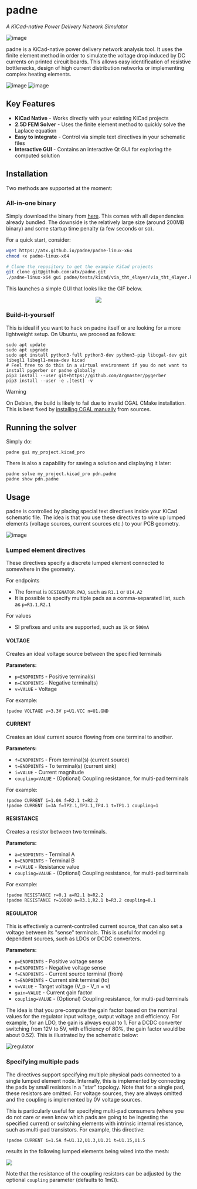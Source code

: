 # padne
*A KiCad-native Power Delivery Network Simulator*

![image](https://github.com/user-attachments/assets/0792fa00-28ec-4db6-be18-a0535ac59db3)


padne is a KiCad-native power delivery network analysis tool. It uses the finite element method in order to simulate the voltage drop induced by DC currents on printed circuit boards. This allows easy identification of resistive bottlenecks, design of high current distribution networks or implementing complex heating elements. 

![image](https://github.com/atx/padne/actions/workflows/run-tests.yaml/badge.svg) ![image](https://github.com/atx/padne/actions/workflows/build-binary.yaml/badge.svg)

## Key Features
 - **KiCad Native** - Works directly with your existing KiCad projects
 - **2.5D FEM Solver** - Uses the finite element method to quickly solve the Laplace equation
 - **Easy to integrate** - Control via simple text directives in your schematic files
 - **Interactive GUI** - Contains an interactive Qt GUI for exploring the computed solution

## Installation

Two methods are supported at the moment:

### All-in-one binary

Simply download the binary from [here](https://atx.github.io/padne/padne-linux-x64). This comes with all dependencies already bundled. The downside is the relatively large size (around 200MB binary) and some startup time penalty (a few seconds or so).

For a quick start, consider:
```sh
wget https://atx.github.io/padne/padne-linux-x64 
chmod +x padne-linux-x64

# Clone the repository to get the example KiCad projects
git clone git@github.com:atx/padne.git
./padne-linux-x64 gui padne/tests/kicad/via_tht_4layer/via_tht_4layer.kicad_pro
```

This launches a simple GUI that looks like the GIF below.

<p align="center">
<img src="https://github.com/user-attachments/assets/2f2f0753-b140-4d7a-9dfd-50b160771076">
</p>


### Build-it-yourself

This is ideal if you want to hack on padne itself or are looking for a more lightweight setup. On Ubuntu, we proceed as follows:

```
sudo apt update
sudo apt upgrade
sudo apt install python3-full python3-dev python3-pip libcgal-dev git libegl1 libegl1-mesa-dev kicad
# Feel free to do this in a virtual environment if you do not want to install pygerber or padne globally
pip3 install --user git+https://github.com/Argmaster/pygerber
pip3 install --user -e .[test] -v
```


> [!WARNING]
> On Debian, the build is likely to fail due to invalid CGAL CMake installation. This is best fixed by [installing CGAL manually](https://doc.cgal.org/latest/Manual/installation.html) from sources.

## Running the solver

Simply do:

```
padne gui my_project.kicad_pro
```

There is also a capability for saving a solution and displaying it later:

```
padne solve my_project.kicad_pro pdn.padne
padne show pdn.padne
```

## Usage

padne is controlled by placing special text directives inside your KiCad schematic file. The idea is that you use these directives to wire up lumped elements (voltage sources, current sources etc.) to your PCB geometry.

![image](https://github.com/user-attachments/assets/0171c06f-a332-4b24-bcce-07ca67d9f857)


### Lumped element directives

These directives specify a discrete lumped element connected to somewhere in the geometry.

For endpoints
 * The format is `DESIGNATOR.PAD`, such as `R1.1` or `U14.A2`
 * It is possible to specify multiple pads as a comma-separated list, such as `p=R1.1,R2.1`

For values
 * SI prefixes and units are supported, such as `1k` or `500mA`

#### VOLTAGE

Creates an ideal voltage source between the specified terminals

**Parameters:**
- `p=ENDPOINTS` - Positive terminal(s)
- `n=ENDPOINTS` - Negative terminal(s)
- `v=VALUE` - Voltage

For example:
```
!padne VOLTAGE v=3.3V p=U1.VCC n=U1.GND
```

#### CURRENT

Creates an ideal current source flowing from one terminal to another.

**Parameters:**
- `f=ENDPOINTS` - From terminal(s) (current source)
- `t=ENDPOINTS` - To terminal(s) (current sink) 
- `i=VALUE` - Current magnitude
- `coupling=VALUE` - (Optional) Coupling resistance, for multi-pad terminals

For example:
```
!padne CURRENT i=1.0A f=R2.1 t=R2.2
!padne CURRENT i=3A f=TP2.1,TP3.1,TP4.1 t=TP1.1 coupling=1
```

#### RESISTANCE

Creates a resistor between two terminals.

**Parameters:**
- `a=ENDPOINTS` - Terminal A
- `b=ENDPOINTS` - Terminal B  
- `r=VALUE` - Resistance value
- `coupling=VALUE` - (Optional) Coupling resistance, for multi-pad terminals

For example:
```
!padne RESISTANCE r=0.1 a=R2.1 b=R2.2
!padne RESISTANCE r=10000 a=R3.1,R2.1 b=R3.2 coupling=0.1
```

#### REGULATOR

This is effectively a current-controlled current source, that can also set a voltage between its "sense" terminals. This is useful for modeling dependent sources, such as LDOs or DCDC converters.


**Parameters:**
- `p=ENDPOINTS` - Positive voltage sense
- `n=ENDPOINTS` - Negative voltage sense  
- `f=ENDPOINTS` - Current source terminal (from)
- `t=ENDPOINTS` - Current sink terminal (to)
- `v=VALUE` - Target voltage (V_p - V_n = v)
- `gain=VALUE` - Current gain factor
- `coupling=VALUE` - (Optional) Coupling resistance, for multi-pad terminals

The idea is that you pre-compute the gain factor based on the nominal values for the regulator input voltage, output voltage and efficiency. For example, for an LDO, the gain is always equal to 1. For a DCDC converter switching from 12V to 5V, with efficiency of 80%, the gain factor would be about 0.52). This is illustrated by the schematic below:

![regulator](https://github.com/user-attachments/assets/734e884d-0e93-4917-9c5f-519de0301a60)

### Specifying multiple pads

The directives support specifying multiple physical pads connected to a single lumped element node. Internally, this is implemented by  connecting the pads by small resistors in a "star" topology. Note that for a single pad, these resistors are omitted. For voltage sources, they are always omitted and the coupling is implemented by 0V voltage sources.

This is particularly useful for specifying multi-pad consumers (where you do not care or even know which pads are going to be ingesting the specified current) or switching elements with intrinsic internal resistance, such as multi-pad transistors. For example, this directive:
```
!padne CURRENT i=1.5A f=U1.12,U1.3,U1.21 t=U1.15,U1.5
```
results in the following lumped elements being wired into the mesh:

<img src="https://github.com/user-attachments/assets/4dd49da1-7702-42b3-8763-d371c681aada"/>

Note that the resistance of the coupling resistors can be adjusted by the optional `coupling` parameter (defaults to 1mΩ).
